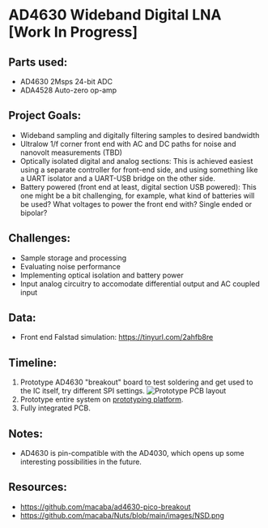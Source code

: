 # AD4630 Wideband Digital LNA [Work In Progress]
## Parts used:
- AD4630 2Msps 24-bit ADC
- ADA4528 Auto-zero op-amp
## Project Goals:
- Wideband sampling and digitally filtering samples to desired bandwidth
- Ultralow 1/f corner front end with AC and DC paths for noise and nanovolt measurements (TBD)
- Optically isolated digital and analog sections: This is achieved easiest using a separate controller for front-end side, and using something like a UART isolator and a UART-USB bridge on the other side. 
- Battery powered (front end at least, digital section USB powered): This one might be a bit challenging, for example, what kind of batteries will be used? What voltages to power the front end with? Single ended or bipolar?
## Challenges: 
- Sample storage and processing
- Evaluating noise performance
- Implementing optical isolation and battery power
- Input analog circuitry to accomodate differential output and AC coupled input
## Data:
- Front end Falstad simulation: https://tinyurl.com/2ahfb8re
## Timeline:
1. Prototype AD4630 "breakout" board to test soldering and get used to the IC itself, try different SPI settings.
![Prototype PCB layout](https://github.com/NNNILabs/AD4630-Wideband-Digital-LNA/blob/main/resources/front.PNG)
2. Prototype entire system on [prototyping platform](https://github.com/macaba?tab=repositories).
3. Fully integrated PCB.
## Notes:
- AD4630 is pin-compatible with the AD4030, which opens up some interesting possibilities in the future.
## Resources:
- https://github.com/macaba/ad4630-pico-breakout
- https://github.com/macaba/Nuts/blob/main/images/NSD.png
